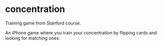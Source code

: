 # concentration
Training game from Stanford course.

An iPhone game where you train your concentration by flipping cards and looking for matching ones.
